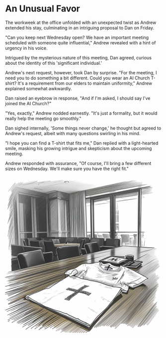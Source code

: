 # An Unusual Favor

The workweek at the office unfolded with an unexpected twist as Andrew extended his stay, culminating in an intriguing proposal to Dan on Friday.

"Can you keep next Wednesday open? We have an important meeting scheduled with someone quite influential," Andrew revealed with a hint of urgency in his voice.

Intrigued by the mysterious nature of this meeting, Dan agreed, curious about the identity of this 'significant individual.'

Andrew's next request, however, took Dan by surprise. "For the meeting, I need you to do something a bit different. Could you wear an AI Church T-shirt? It's a requirement from our elders to maintain uniformity," Andrew explained somewhat awkwardly.

Dan raised an eyebrow in response, "And if I'm asked, I should say I've joined the AI Church?"

"Yes, exactly," Andrew nodded earnestly. "It's just a formality, but it would really help the meeting go smoothly."

Dan sighed internally, 'Some things never change,' he thought but agreed to Andrew's request, albeit with many questions swirling in his mind.

"I hope you can find a T-shirt that fits me," Dan replied with a light-hearted smile, masking his growing intrigue and skepticism about the upcoming meeting.

Andrew responded with assurance, "Of course, I'll bring a few different sizes on Wednesday. We'll make sure you have the right fit."

![Welcome Pack](./images/09.welcome_pack.png "Welcome Pack")
